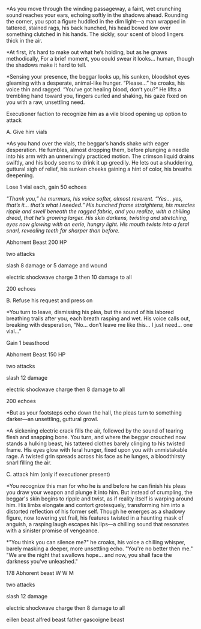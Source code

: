*As you move through the winding passageway, a faint, wet crunching sound reaches your ears, echoing softly in the shadows ahead. Rounding the corner, you spot a figure huddled in the dim light—a man wrapped in tattered, stained rags, his back hunched, his head bowed low over something clutched in his hands. The sickly, sour scent of blood lingers thick in the air.

*At first, it’s hard to make out what he’s holding, but as he gnaws methodically, For a brief moment, you could swear it looks… human, though the shadows make it hard to tell.

*Sensing your presence, the beggar looks up, his sunken, bloodshot eyes gleaming with a desperate, animal-like hunger. “Please…” he croaks, his voice thin and ragged. “You’ve got healing blood, don’t you?” He lifts a trembling hand toward you, fingers curled and shaking, his gaze fixed on you with a raw, unsettling need.

Executioner faction to recognize him as a vile blood opening up option to attack

A. Give him vials

*As you hand over the vials, the beggar’s hands shake with eager desperation. He fumbles, almost dropping them, before plunging a needle into his arm with an unnervingly practiced motion. The crimson liquid drains swiftly, and his body seems to drink it up greedily. He lets out a shuddering, guttural sigh of relief, his sunken cheeks gaining a hint of color, his breaths deepening.

Lose 1 vial each, gain 50 echoes

*"Thank you,” he murmurs, his voice softer, almost reverent. “Yes… yes, that’s it… that’s what I needed.” His hunched frame straightens, his muscles ripple and swell beneath the ragged fabric, and you realize, with a chilling dread, that he’s growing larger. His skin darkens, twisting and stretching, eyes now glowing with an eerie, hungry light. His mouth twists into a feral snarl, revealing teeth far sharper than before.*

Abhorrent Beast 200 HP 

two attacks 

slash 8 damage or 5 damage and wound

electric shockwave charge 3 then 10 damage to all

200 echoes


B. Refuse his request and press on

*You turn to leave, dismissing his plea, but the sound of his labored breathing trails after you, each breath rasping and wet. His voice calls out, breaking with desperation, “No... don’t leave me like this... I just need... one vial...” 

Gain 1 beasthood 

Abhorrent Beast 150 HP

two attacks 

slash 12 damage

electric shockwave charge then 8 damage to all

200 echoes

*But as your footsteps echo down the hall, the pleas turn to something darker—an unsettling, guttural growl.

*A sickening electric crack fills the air, followed by the sound of tearing flesh and snapping bone. You turn, and where the beggar crouched now stands a hulking beast, his tattered clothes barely clinging to his twisted frame. His eyes glow with feral hunger, fixed upon you with unmistakable rage. A twisted grin spreads across his face as he lunges, a bloodthirsty snarl filling the air.



C. attack him (only if executioner present)


*You recognize this man for who he is and before he can finish his pleas you draw your weapon and plunge it into him. But instead of crumpling, the beggar's skin begins to ripple and twist, as if reality itself is warping around him. His limbs elongate and contort grotesquely, transforming him into a distorted reflection of his former self. Though he emerges as a shadowy figure, now towering yet frail, his features twisted in a haunting mask of anguish, a rasping laugh escapes his lips—a chilling sound that resonates with a sinister promise of vengeance.

*"You think you can silence me?" he croaks, his voice a chilling whisper, barely masking a deeper, more unsettling echo. "You're no better then me." "We are the night that swallows hope… and now, you shall face the darkness you've unleashed."


178 Abhorent beast W W M

two attacks 

slash 12 damage

electric shockwave charge then 8 damage to all

eillen
beast 
alfred
beast
father gascoigne
beast

